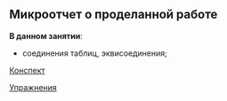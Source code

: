 ## Микроотчет о проделанной работе

**В данном занятии**:
- соединения таблиц, эквисоединения;

[Конспект](sql_lesson8_notes.md)

[Упражнения](sql_lesson8_prac.md)
